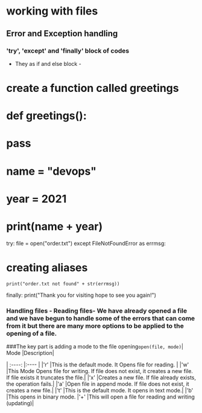 # working with files
## Error and Exception handling
### 'try', 'except' and 'finally' block of codes
- They as if and else block -

# create a function called greetings
# def greetings():
# pass

# name = "devops"
# year = 2021
# print(name + year)
try:
    file = open("order.txt")
except FileNotFoundError as errmsg:
# creating aliases
    print("order.txt not found" + str(errmsg))

finally:
    print("Thank you for visiting hope to see you again!")


### Handling files - Reading files- We have already opened a file and we have begun to handle some of the errors that can come from it but there are many more options to be applied to the opening of a file. 
###The key part is adding a mode to the file opening`open(file, mode)`| Mode |Description|

| :----: |:---- |
|'r' |This is the default mode. It Opens file for reading. |
|'w' |This Mode Opens file for writing. If file does not exist, it creates a new file. If file exists it truncates the file.|
|'x' |Creates a new file. If file already exists, the operation fails.|
|'a' |Open file in append mode. If file does not exist, it creates a new file.|
|'t' |This is the default mode. It opens in text mode.|
|'b' |This opens in binary mode.
|'+' |This will open a file for reading and writing (updating)|

